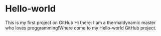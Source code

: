 # Hello-world
This is my first project on GitHub
Hi there:
  I am a thermaldynamic master who loves proggramming!Where come to my Hello-world GitHub project.
